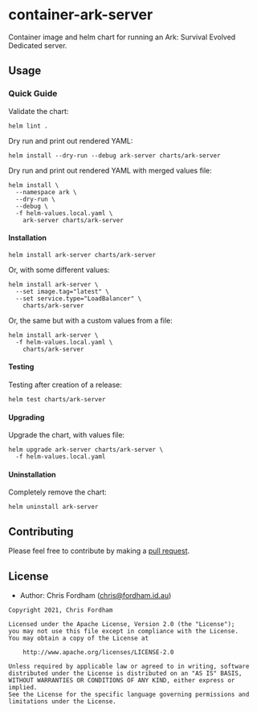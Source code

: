 # container-ark-server

Container image and helm chart for running an Ark: Survival Evolved Dedicated server.

## Usage

### Quick Guide

Validate the chart:

`helm lint .`

Dry run and print out rendered YAML:

`helm install --dry-run --debug ark-server charts/ark-server`

Dry run and print out rendered YAML with merged values file:

```
helm install \
  --namespace ark \
  --dry-run \
  --debug \
  -f helm-values.local.yaml \
    ark-server charts/ark-server
```

#### Installation

`helm install ark-server charts/ark-server`

Or, with some different values:

```
helm install ark-server \
  --set image.tag="latest" \
  --set service.type="LoadBalancer" \
    charts/ark-server
```

Or, the same but with a custom values from a file:

```
helm install ark-server \
  -f helm-values.local.yaml \
    charts/ark-server
```

#### Testing

Testing after creation of a release:

`helm test charts/ark-server`

#### Upgrading

Upgrade the chart, with values file:

```
helm upgrade ark-server charts/ark-server \
  -f helm-values.local.yaml
```

#### Uninstallation

Completely remove the chart:

`helm uninstall ark-server`

## Contributing

Please feel free to contribute by making a [pull request](https://github.com/flaccid/container-ark-server/pulls).

## License

- Author: Chris Fordham (<chris@fordham.id.au>)

```text
Copyright 2021, Chris Fordham

Licensed under the Apache License, Version 2.0 (the "License");
you may not use this file except in compliance with the License.
You may obtain a copy of the License at

    http://www.apache.org/licenses/LICENSE-2.0

Unless required by applicable law or agreed to in writing, software
distributed under the License is distributed on an "AS IS" BASIS,
WITHOUT WARRANTIES OR CONDITIONS OF ANY KIND, either express or implied.
See the License for the specific language governing permissions and
limitations under the License.
